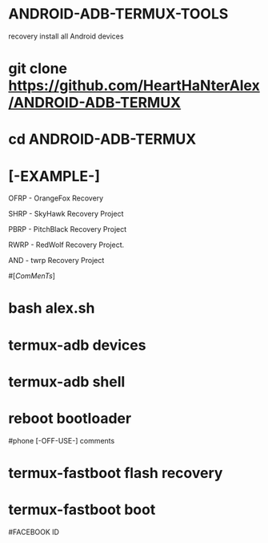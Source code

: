 #  ANDROID-ADB-TERMUX-TOOLS

recovery install all Android devices





#  git clone https://github.com/HeartHaNterAlex/ANDROID-ADB-TERMUX

# cd ANDROID-ADB-TERMUX




#     [-EXAMPLE-]

OFRP - OrangeFox Recovery 

SHRP - SkyHawk Recovery Project

PBRP - PitchBlack Recovery Project

RWRP - RedWolf Recovery Project.

AND  - twrp Recovery Project




#[_ComMenTs_]

# bash alex.sh

# termux-adb devices

# termux-adb shell

# reboot bootloader



#phone [-OFF-USE-] comments 


# termux-fastboot flash recovery    

# termux-fastboot boot


#FACEBOOK ID 
